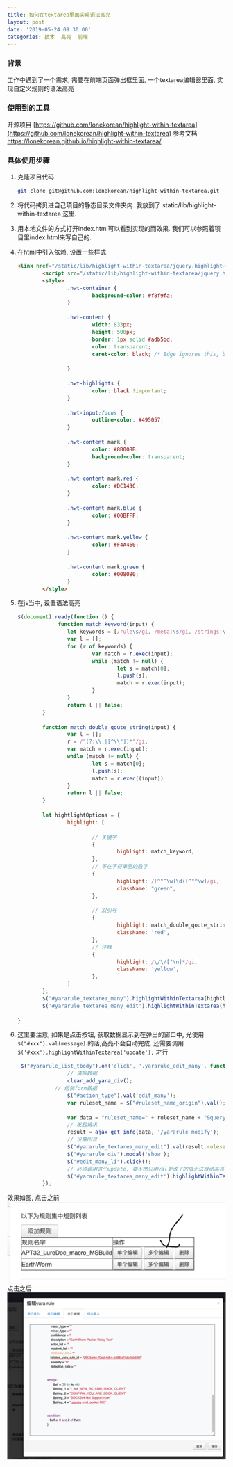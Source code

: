 ```yaml
---
title: 如何在textarea里面实现语法高亮
layout: post
date: '2019-05-24 09:30:00'
categories: 技术  高亮  前端
---
```


### 背景 
工作中遇到了一个需求, 需要在前端页面弹出框里面, 一个textarea编辑器里面, 实现自定义规则的语法高亮
### 使用到的工具
开源项目 [https://github.com/lonekorean/highlight-within-textarea](https://github.com/lonekorean/highlight-within-textarea)  参考文档 https://lonekorean.github.io/highlight-within-textarea/
### 具体使用步骤
1. 克隆项目代码
	```bash
	git clone git@github.com:lonekorean/highlight-within-textarea.git
	```
2. 将代码拷贝进自己项目的静态目录文件夹内. 我放到了 static/lib/highlight-within-textarea 这里.
3. 用本地文件的方式打开index.html可以看到实现的而效果. 我们可以参照着项目里index.html来写自己的.
4. 在html中引入依赖, 设置一些样式

	```html
	<link href="/static/lib/highlight-within-textarea/jquery.highlight-within-textarea.css" rel="stylesheet">
			<script src="/static/lib/highlight-within-textarea/jquery.highlight-within-textarea.js"></script>
			<style>
					.hwt-container {
							background-color: #f8f9fa;
					}

					.hwt-content {
							width: 833px;
							height: 500px;
							border: 1px solid #adb5bd;
							color: transparent;
							caret-color: black; /* Edge ignores this, but luckily doesn't need it */

					}

					.hwt-highlights {
							color: black !important;
					}

					.hwt-input:focus {
							outline-color: #495057;
					}

					.hwt-content mark {
							color: #8B008B;
							background-color: transparent;
					}

					.hwt-content mark.red {
							color: #DC143C;
					}

					.hwt-content mark.blue {
							color: #00BFFF;
					}

					.hwt-content mark.yellow {
							color: #F4A460;
					}

					.hwt-content mark.green {
							color: #008080;
					}
			</style>
	```

5.  在js当中, 设置语法高亮

	```javascript
	$(document).ready(function () {
				 function match_keyword(input) {
					let keywords = [/rule\s/gi, /meta:\s/gi, /strings:\s/gi, /condition:\s/gi, /\sat\s/gi, /\sand\s/gi, /\sof\s/gi, /\scontains\s/gi,]
					var l = [];
					for (r of keywords) {
							var match = r.exec(input);
							while (match != null) {
									let s = match[0];
									l.push(s);
									match = r.exec(input);
							}
					}
					return l || false;
			}

			function match_double_qoute_string(input) {
					var l = [];
					r = /"(?:\\.|[^\\"])*"/gi;
					var match = r.exec(input);
					while (match != null) {
							let s = match[0];
							l.push(s);
							match = r.exec((input))
					}
					return l || false;
			}

			let hightlightOptions = {
					highlight: [

							// 关键字
							{
									highlight: match_keyword,
							},
							// 不在字符串里的数字
							{
									highlight: /[^"^\w]\d+[^"^\w]/gi,
									className: "green",
							},

							// 双引号
							{
									highlight: match_double_qoute_string,
									className: 'red',
							},
							// 注释
							{
									highlight: /\/\/[^\n]*/gi,
									className: 'yellow',
							},
					]
			};
			$("#yararule_textarea_many").highlightWithinTextarea(hightlightOptions);
			$('#yararule_textarea_many_edit').highlightWithinTextarea(hightlightOptions);

	}
	```

6. 这里要注意, 如果是点击按钮, 获取数据显示到在弹出的窗口中, 光使用
 <code>$("#xxx").val(message)</code>
的话,高亮不会自动完成. 还需要调用
<code> $('#xxx').highlightWithinTextarea('update');</code>
才行

	```js
	 $("#yararule_list_tbody").on('click', '.yararule_edit_many', function () {
					// 清除数据
					clear_add_yara_div();
				// 组装form数据
					$("#action_type").val('edit_many');
					var ruleset_name = $("#ruleset_name_origin").val();

					var data = "ruleset_name=" + ruleset_name + "&query_items=query_ruleset";
					// 发起请求
					result = ajax_get_info(data, '/yararule_modify');
					// 设置回显
					$("#yararule_textarea_many_edit").val(result.ruleset_s);
					$("#yararule_div").modal('show');
					$("#edit_many_li").click();
					// 必须调用这个update, 要不然只用val更改了的值无法自动高亮
					$('#yararule_textarea_many_edit').highlightWithinTextarea('update');
			});
	```
效果如图, 点击之前
![ruleset_page](/img/20190523/ruleset_page.png)
点击之后
![ruleset_jump](/img/20190523/ruleset_jump.png)